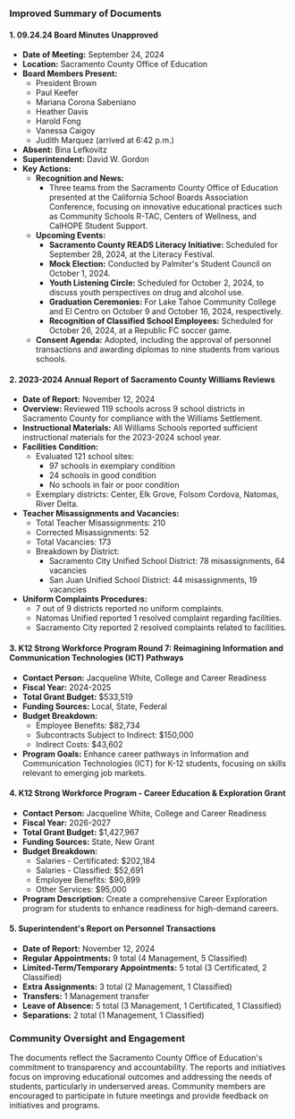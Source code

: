 ### Improved Summary of Documents

#### 1. **09.24.24 Board Minutes Unapproved**
- **Date of Meeting:** September 24, 2024
- **Location:** Sacramento County Office of Education
- **Board Members Present:** 
  - President Brown
  - Paul Keefer
  - Mariana Corona Sabeniano
  - Heather Davis
  - Harold Fong
  - Vanessa Caigoy
  - Judith Marquez (arrived at 6:42 p.m.)
- **Absent:** Bina Lefkovitz
- **Superintendent:** David W. Gordon
- **Key Actions:**
  - **Recognition and News:**
    - Three teams from the Sacramento County Office of Education presented at the California School Boards Association Conference, focusing on innovative educational practices such as Community Schools R-TAC, Centers of Wellness, and CalHOPE Student Support.
  - **Upcoming Events:**
    - **Sacramento County READS Literacy Initiative:** Scheduled for September 28, 2024, at the Literacy Festival.
    - **Mock Election:** Conducted by Palmiter's Student Council on October 1, 2024.
    - **Youth Listening Circle:** Scheduled for October 2, 2024, to discuss youth perspectives on drug and alcohol use.
    - **Graduation Ceremonies:** For Lake Tahoe Community College and El Centro on October 9 and October 16, 2024, respectively.
    - **Recognition of Classified School Employees:** Scheduled for October 26, 2024, at a Republic FC soccer game.
  - **Consent Agenda:** Adopted, including the approval of personnel transactions and awarding diplomas to nine students from various schools.

#### 2. **2023-2024 Annual Report of Sacramento County Williams Reviews**
- **Date of Report:** November 12, 2024
- **Overview:** Reviewed 119 schools across 9 school districts in Sacramento County for compliance with the Williams Settlement.
- **Instructional Materials:** All Williams Schools reported sufficient instructional materials for the 2023-2024 school year.
- **Facilities Condition:**
  - Evaluated 121 school sites:
    - 97 schools in exemplary condition
    - 24 schools in good condition
    - No schools in fair or poor condition
  - Exemplary districts: Center, Elk Grove, Folsom Cordova, Natomas, River Delta.
- **Teacher Misassignments and Vacancies:**
  - Total Teacher Misassignments: 210
  - Corrected Misassignments: 52
  - Total Vacancies: 173
  - Breakdown by District:
    - Sacramento City Unified School District: 78 misassignments, 64 vacancies
    - San Juan Unified School District: 44 misassignments, 19 vacancies
- **Uniform Complaints Procedures:** 
  - 7 out of 9 districts reported no uniform complaints.
  - Natomas Unified reported 1 resolved complaint regarding facilities.
  - Sacramento City reported 2 resolved complaints related to facilities.

#### 3. **K12 Strong Workforce Program Round 7: Reimagining Information and Communication Technologies (ICT) Pathways**
- **Contact Person:** Jacqueline White, College and Career Readiness
- **Fiscal Year:** 2024-2025
- **Total Grant Budget:** $533,519
- **Funding Sources:** Local, State, Federal
- **Budget Breakdown:**
  - Employee Benefits: $82,734
  - Subcontracts Subject to Indirect: $150,000
  - Indirect Costs: $43,602
- **Program Goals:** Enhance career pathways in Information and Communication Technologies (ICT) for K-12 students, focusing on skills relevant to emerging job markets.

#### 4. **K12 Strong Workforce Program - Career Education & Exploration Grant**
- **Contact Person:** Jacqueline White, College and Career Readiness
- **Fiscal Year:** 2026-2027
- **Total Grant Budget:** $1,427,967
- **Funding Sources:** State, New Grant
- **Budget Breakdown:**
  - Salaries - Certificated: $202,184
  - Salaries - Classified: $52,691
  - Employee Benefits: $90,899
  - Other Services: $95,000
- **Program Description:** Create a comprehensive Career Exploration program for students to enhance readiness for high-demand careers.

#### 5. **Superintendent's Report on Personnel Transactions**
- **Date of Report:** November 12, 2024
- **Regular Appointments:** 9 total (4 Management, 5 Classified)
- **Limited-Term/Temporary Appointments:** 5 total (3 Certificated, 2 Classified)
- **Extra Assignments:** 3 total (2 Management, 1 Classified)
- **Transfers:** 1 Management transfer
- **Leave of Absence:** 5 total (3 Management, 1 Certificated, 1 Classified)
- **Separations:** 2 total (1 Management, 1 Classified)

### Community Oversight and Engagement
The documents reflect the Sacramento County Office of Education's commitment to transparency and accountability. The reports and initiatives focus on improving educational outcomes and addressing the needs of students, particularly in underserved areas. Community members are encouraged to participate in future meetings and provide feedback on initiatives and programs.
